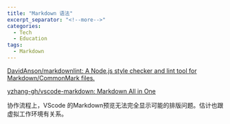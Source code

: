 ```yaml
---
title: "Markdown 语法"
excerpt_separator: "<!--more-->"
categories:
  - Tech
  - Education
tags:
  - Markdown
---
```


[DavidAnson/markdownlint: A Node.js style checker and lint tool for Markdown/CommonMark files.](https://github.com/DavidAnson/markdownlint?tab=readme-ov-file)

[yzhang-gh/vscode-markdown: Markdown All in One](https://github.com/yzhang-gh/vscode-markdown)

协作流程上，VScode 的Markdown预览无法完全显示可能的排版问题。估计也跟虚拟工作环境有关系。
